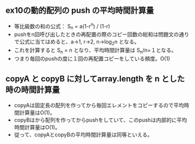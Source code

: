 ## ex10の動的配列の push の平均時間計算量

- 等比級数の和の公式： S<sub>n</sub> = a(1-r<sup>n</sup>) / (1-r)
- pushをn回呼び出したときの再配置の際のコピー回数の総和は問題文の通りで公式に当てはめると、a→1, r→2, n→log<sub>2</sub>n となる。
- これを計算すると S<sub>n</sub> = n となり、平均時間計算量は S<sub>n</sub>/n=１となる。
- つまり毎回のpushの度に１回の再配置コピーをしている頻度。O(1)

## copyA と copyB に対してarray.length を n とした時の時間計算量

- copyAは固定長の配列を作ってから毎回エレメントをコピーするので平均時間計算量はO(1)。
- copyBはから配列を作ってからpushをしていて、このpushは内部的に平均時間計算量はO(1)。
- 従って、copyAとcopyBの平均時間計算量は同等といえる。
